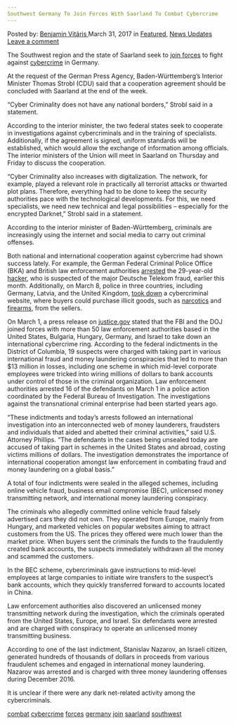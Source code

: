 ```yaml
---
Southwest Germany To Join Forces With Saarland To Combat Cybercrime
---
```

<article class="post-listing post-18900 post type-post status-publish format-standard has-post-thumbnail hentry 
 tag-combat tag-cybercrime tag-forces tag-germany tag-join tag-saarland tag-southwest">
<div class="post-inner">
<span>Posted by: <a href="https://www.deepdotweb.com/author/benjaminvi/" title="">Benjamin Vitáris </a></span>
<span>March 31, 2017</span>
<span>in <a href="https://www.deepdotweb.com/category/deepdot-news/" rel="category tag">Featured</a>, <a href="https://www.deepdotweb.com/category/news-updates/" rel="category tag">News Updates</a></span>
<span><a href="https://www.deepdotweb.com/2017/03/31/southwest-germany-join-forces-saarland-combat-cybercrime/#respond">Leave a comment</a></span>


<p>The Southwest region and the state of Saarland seek to <a href="http://www.stimme.de/suedwesten/nachrichten/pl/Innere-Sicherheit-Kriminalitaet-Internet-Baden-Wuerttemberg-Saarland-Suedwesten-und-Saarland-wollen-Cyberkriminalitaet-bekaempfen;art19070,3812031">join forces</a> to fight against <a href="https://www.deepdotweb.com/tag/cybercrime/">cybercrime</a> in Germany.</p>
<p>At the request of the German Press Agency, Baden-Württemberg&#8217;s Interior Minister Thomas Strobl (CDU) said that a cooperation agreement should be concluded with Saarland at the end of the week.</p>
<p>&#8220;Cyber Criminality does not have any national borders,” Strobl said in a statement.</p>
<p>According to the interior minister, the two federal states seek to cooperate in investigations against cybercriminals and in the training of specialists. Additionally, if the agreement is signed, uniform standards will be established, which would allow the exchange of information among officials. The interior ministers of the Union will meet in Saarland on Thursday and Friday to discuss the cooperation.</p>
<p>&#8220;Cyber Criminality also increases with digitalization. The network, for example, played a relevant role in practically all terrorist attacks or thwarted plot plans. Therefore, everything had to be done to keep the security authorities pace with the technological developments. For this, we need specialists, we need new technical and legal possibilities &#8211; especially for the encrypted Darknet,” Strobl said in a statement.</p>
<p>According to the interior minister of Baden-Württemberg, criminals are increasingly using the internet and social media to carry out criminal offenses.</p>
<p>Both national and international cooperation against cybercrime had shown success lately. For example, the German Federal Criminal Police Office (BKA) and British law enforcement authorities <a href="http://www.dailyjournal.net/2017/02/23/eu-germany-britain-cybercrime/">arrested</a> the 29-year-old <a href="https://www.deepdotweb.com/tag/hacker/">hacker</a>, who is suspected of the major Deutsche Telekom fraud, earlier this month. Additionally, on March 8, police in three countries, including Germany, Latvia, and the United Kingdom, <a href="http://www.dailyjournal.net/2017/03/08/eu-germany-cybercrime/">took down</a> a cybercriminal website, where buyers could purchase illicit goods, such as <a href="https://www.deepdotweb.com/tag/narcotics/">narcotics</a> and <a href="https://www.deepdotweb.com/tag/firearm/">firearms</a>, from the sellers.</p>
<p>On March 1, a press release on <a href="https://www.justice.gov/usao-dc/pr/19-people-indicted-following-investigations-international-fraud-and-money-laundering">justice.gov</a> stated that the FBI and the DOJ joined forces with more than 50 law enforcement authorities based in the United States, Bulgaria, Hungary, Germany, and Israel to take down an international cybercrime ring. According to the federal indictments in the District of Columbia, 19 suspects were charged with taking part in various international fraud and money laundering conspiracies that led to more than $13 million in losses, including one scheme in which mid-level corporate employees were tricked into wiring millions of dollars to bank accounts under control of those in the criminal organization. Law enforcement authorities arrested 16 of the defendants on March 1 in a police action coordinated by the Federal Bureau of Investigation. The investigations against the transnational criminal enterprise had been started years ago.</p>
<p>“These indictments and today’s arrests followed an international investigation into an interconnected web of money launderers, fraudsters and individuals that aided and abetted their criminal activities,” said U.S. Attorney Phillips. “The defendants in the cases being unsealed today are accused of taking part in schemes in the United States and abroad, costing victims millions of dollars. The investigation demonstrates the importance of international cooperation amongst law enforcement in combating fraud and money laundering on a global basis.”</p>
<p>A total of four indictments were sealed in the alleged schemes, including online vehicle fraud, business email compromise (BEC), unlicensed money transmitting network, and international money laundering conspiracy.</p>
<p>The criminals who allegedly committed online vehicle fraud falsely advertised cars they did not own. They operated from Europe, mainly from Hungary, and marketed vehicles on popular websites aiming to attract customers from the US. The prices they offered were much lower than the market price. When buyers sent the criminals the funds to the fraudulently created bank accounts, the suspects immediately withdrawn all the money and scammed the customers.</p>
<p>In the BEC scheme, cybercriminals gave instructions to mid-level employees at large companies to initiate wire transfers to the suspect&#8217;s bank accounts, which they quickly transferred forward to accounts located in China.</p>
<p>Law enforcement authorities also discovered an unlicensed money transmitting network during the investigation, which the criminals operated from the United States, Europe, and Israel. Six defendants were arrested and are charged with conspiracy to operate an unlicensed money transmitting business.</p>
<p><a id="post-18900-_gjdgxs"></a> According to one of the last indictment, Stanislav Nazarov, an Israeli citizen, generated hundreds of thousands of dollars in proceeds from various fraudulent schemes and engaged in international money laundering. Nazarov was arrested and is charged with three money laundering offenses during December 2016.</p>
<p>It is unclear if there were any dark net-related activity among the cybercriminals.</p>
</div>
<a href="https://www.deepdotweb.com/tag/combat/" rel="tag">combat</a> <a href="https://www.deepdotweb.com/tag/cybercrime/" rel="tag">cybercrime</a> <a href="https://www.deepdotweb.com/tag/forces/" rel="tag">forces</a> <a href="https://www.deepdotweb.com/tag/germany/" rel="tag">germany</a> <a href="https://www.deepdotweb.com/tag/join/" rel="tag">join</a> <a href="https://www.deepdotweb.com/tag/saarland/" rel="tag">saarland</a> <a href="https://www.deepdotweb.com/tag/southwest/" rel="tag">southwest</a></span> <span style="display:none" class="updated">2017-03-31<a href="https://www.deepdotweb.com/author/benjaminvi/" title="Posts by Benjamin Vitáris" rel="author">Benjamin Vitáris</a></strong></div>

